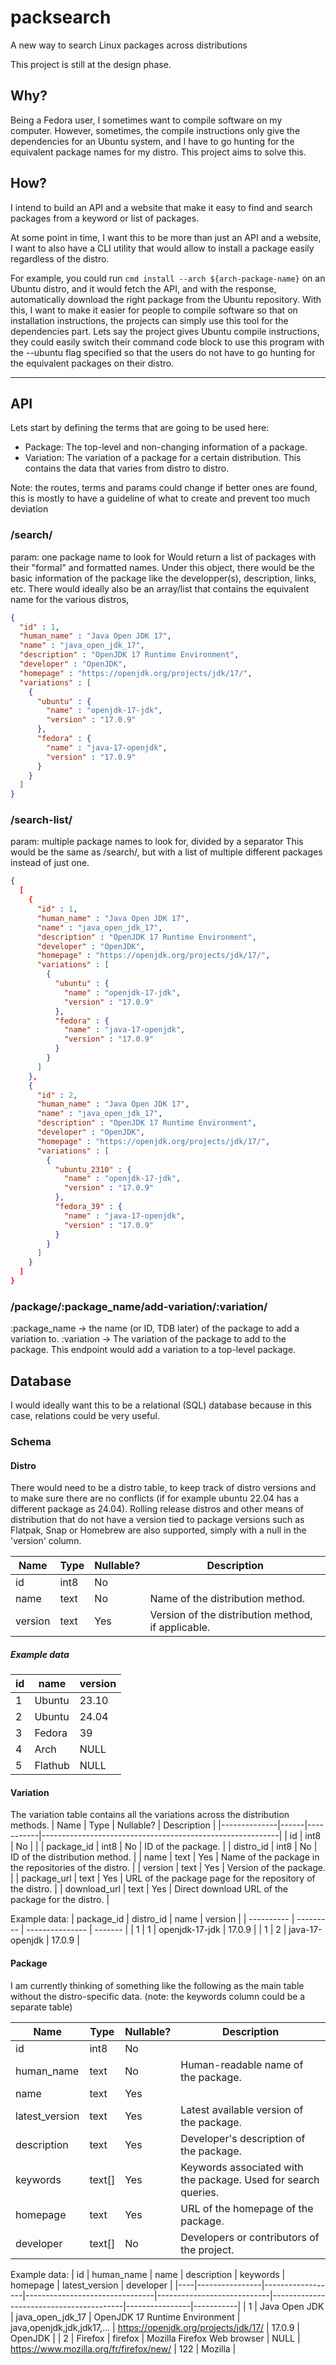 # packsearch
A new way to search Linux packages across distributions

This project is still at the design phase.

## Why?
Being a Fedora user, I sometimes want to compile software on my computer. However, sometimes, the compile instructions only give the dependencies for an Ubuntu system, and I have to go hunting for the equivalent package names for my distro. This project aims to solve this.

## How?
I intend to build an API and a website that make it easy to find and search packages from a keyword or list of packages.

At some point in time, I want this to be more than just an API and a website, I want to also have a CLI utility that would allow to install a package easily regardless of the distro.

For example, you could run `cmd install --arch ${arch-package-name}` on an Ubuntu distro, and it would fetch the API, and with the response, automatically download the right package from the Ubuntu repository.
With this, I want to make it easier for people to compile software so that on installation instructions, the projects can simply use this tool for the dependencies part. Lets say the project gives Ubuntu compile instructions, they could easily switch their command code block to use this program with the --ubuntu flag specified so that the users do not have to go hunting for the equivalent packages on their distro.

---

## API

Lets start by defining the terms that are going to be used here:
- Package: The top-level and non-changing information of a package.
- Variation: The variation of a package for a certain distribution. This contains the data that varies from distro to distro.

Note: the routes, terms and params could change if better ones are found, this is mostly to have a guideline of what to create and prevent too much deviation

### /search/
param: one package name to look for
Would return a list of packages with their "formal" and formatted names. Under this object, there would be the basic information of the package like the developper(s), description, links, etc. There would ideally also be an array/list that contains the equivalent name for the various distros,
```json
{
  "id" : 1,
  "human_name" : "Java Open JDK 17",
  "name" : "java_open_jdk_17",
  "description" : "OpenJDK 17 Runtime Environment",
  "developer" : "OpenJDK",
  "homepage" : "https://openjdk.org/projects/jdk/17/",
  "variations" : [
    {
      "ubuntu" : {
        "name" : "openjdk-17-jdk",
        "version" : "17.0.9"
      },
      "fedora" : {
        "name" : "java-17-openjdk",
        "version" : "17.0.9"
      }
    }
  ]
}
```

### /search-list/
param: multiple package names to look for, divided by a separator
This would be the same as /search/, but with a list of multiple different packages instead of just one.
```json
{
  [
    {
      "id" : 1,
      "human_name" : "Java Open JDK 17",
      "name" : "java_open_jdk_17",
      "description" : "OpenJDK 17 Runtime Environment",
      "developer" : "OpenJDK",
      "homepage" : "https://openjdk.org/projects/jdk/17/",
      "variations" : [
        {
          "ubuntu" : {
            "name" : "openjdk-17-jdk",
            "version" : "17.0.9"
          },
          "fedora" : {
            "name" : "java-17-openjdk",
            "version" : "17.0.9"
          }
        }
      ]
    },
    {
      "id" : 2,
      "human_name" : "Java Open JDK 17",
      "name" : "java_open_jdk_17",
      "description" : "OpenJDK 17 Runtime Environment",
      "developer" : "OpenJDK",
      "homepage" : "https://openjdk.org/projects/jdk/17/",
      "variations" : [
        {
          "ubuntu_2310" : {
            "name" : "openjdk-17-jdk",
            "version" : "17.0.9"
          },
          "fedora_39" : {
            "name" : "java-17-openjdk",
            "version" : "17.0.9"
          }
        }
      ]
    }
  ]
}
```

### /package/:package_name/add-variation/:variation/
:package_name -> the name (or ID, TDB later) of the package to add a variation to.
:variation -> The variation of the package to add to the package.
This endpoint would add a variation to a top-level package.

## Database
I would ideally want this to be a relational (SQL) database because in this case, relations could be very useful.

### Schema
#### Distro
There would need to be a distro table, to keep track of distro versions and to make sure there are no conflicts (if for example ubuntu 22.04 has a different package as 24.04). Rolling release distros and other means of distribution that do not have a version tied to package versions such as Flatpak, Snap or Homebrew are also supported, simply with a null in the 'version' column.

| Name    | Type | Nullable? | Description                                        |
|---------|------|-----------|----------------------------------------------------|
| id      | int8 | No        |                                                    |
| name    | text | No        | Name of the distribution method.                   |
| version | text | Yes       | Version of the distribution method, if applicable. |

##### Example data
| id | name    | version |
| -- | ------- | ------- |
| 1  | Ubuntu  | 23.10   |
| 2  | Ubuntu  | 24.04   |
| 3  | Fedora  | 39      |
| 4  | Arch    | NULL    |
| 5  | Flathub | NULL    |

#### Variation
The variation table contains all the variations across the distribution methods.
| Name         | Type | Nullable? | Description                                               |
|--------------|------|-----------|-----------------------------------------------------------|
| id           | int8 | No        |                                                           |
| package_id   | int8 | No        | ID of the package.                                        |
| distro_id    | int8 | No        | ID of the distribution method.                            |
| name         | text | Yes       | Name of the package in the repositories of the distro.    |
| version      | text | Yes       | Version of the package.                                   |
| package_url  | text | Yes       | URL of the package page for the repository of the distro. |
| download_url | text | Yes       | Direct download URL of the package for the distro.        |

Example data:
| package_id | distro_id | name            | version |
| ---------- | --------- | --------------- | ------- |
| 1          | 1         | openjdk-17-jdk  | 17.0.9  |
| 1          | 2         | java-17-openjdk | 17.0.9  |

#### Package
I am currently thinking of something like the following as the main table without the distro-specific data. (note: the keywords column could be a separate table)

| Name           | Type   | Nullable? | Description                                                    |
|----------------|--------|-----------|----------------------------------------------------------------|
| id             | int8   | No        |                                                                |
| human_name     | text   | No        | Human-readable name of the package.                            |
| name           | text   | Yes       |                                                                |
| latest_version | text   | Yes       | Latest available version of the package.                       |
| description    | text   | Yes       | Developer's description of the package.                        |
| keywords       | text[] | Yes       | Keywords associated with the package. Used for search queries. |
| homepage       | text   | Yes       | URL of the homepage of the package.                            |
| developer      | text[] | No        | Developers or contributors of the project.                     |

Example data:
| id | human_name     | name             | description                    | keywords                   | homepage                                | latest_version | developer |
|----|----------------|------------------|--------------------------------|----------------------------|-----------------------------------------|----------------|-----------|
| 1  | Java Open JDK  | java_open_jdk_17 | OpenJDK 17 Runtime Environment | java,openjdk,jdk,jdk17,... | https://openjdk.org/projects/jdk/17/    | 17.0.9         | OpenJDK   |
| 2  | Firefox        | firefox          | Mozilla Firefox Web browser    | NULL                       | https://www.mozilla.org/fr/firefox/new/ | 122            | Mozilla   |

